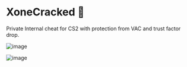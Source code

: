 # XoneCracked 🔰
Private Internal cheat for CS2 with protection from VAC and trust factor drop.

![image](https://github.com/user-attachments/assets/6eb72385-f442-43de-a717-a5573feb851e)


![image](https://github.com/user-attachments/assets/51e95ea1-2068-4e37-88dc-af625e79527f)
